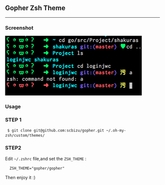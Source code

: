 ## Gopher Zsh Theme
---
### Screenshot

![](screenshot.png)

### Usage

### STEP 1
```shell
 $ git clone git@github.com:scbizu/gopher.git ~/.oh-my-zsh/custom/themes/
```
### STEP2

Edit `~/.zshrc` file,and set the `ZSH_THEME` :
```
  ZSH_THEME="gopher/gopher"
```

Then enjoy it :)
